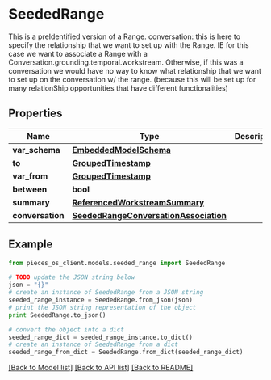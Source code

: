 # SeededRange

This is a preIdentified version of a Range.  conversation: this is here to specify the relationship that we want to set up with the Range.  IE for this case we want to associate a Range with a Conversation.grounding.temporal.workstream. Otherwise, if this was a conversation we would have no way to know what relationship that we want to set up on the conversation w/ the range. (because this will be set up for many relationShip opportunities that have different functionalities)

## Properties
Name | Type | Description | Notes
------------ | ------------- | ------------- | -------------
**var_schema** | [**EmbeddedModelSchema**](EmbeddedModelSchema.md) |  | [optional] 
**to** | [**GroupedTimestamp**](GroupedTimestamp.md) |  | [optional] 
**var_from** | [**GroupedTimestamp**](GroupedTimestamp.md) |  | [optional] 
**between** | **bool** |  | [optional] 
**summary** | [**ReferencedWorkstreamSummary**](ReferencedWorkstreamSummary.md) |  | [optional] 
**conversation** | [**SeededRangeConversationAssociation**](SeededRangeConversationAssociation.md) |  | [optional] 

## Example

```python
from pieces_os_client.models.seeded_range import SeededRange

# TODO update the JSON string below
json = "{}"
# create an instance of SeededRange from a JSON string
seeded_range_instance = SeededRange.from_json(json)
# print the JSON string representation of the object
print SeededRange.to_json()

# convert the object into a dict
seeded_range_dict = seeded_range_instance.to_dict()
# create an instance of SeededRange from a dict
seeded_range_from_dict = SeededRange.from_dict(seeded_range_dict)
```
[[Back to Model list]](../README.md#documentation-for-models) [[Back to API list]](../README.md#documentation-for-api-endpoints) [[Back to README]](../README.md)


